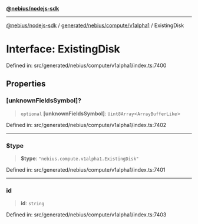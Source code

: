 [**@nebius/nodejs-sdk**](../../../../../README.md)

---

[@nebius/nodejs-sdk](../../../../../README.md) / [generated/nebius/compute/v1alpha1](../README.md) / ExistingDisk

# Interface: ExistingDisk

Defined in: src/generated/nebius/compute/v1alpha1/index.ts:7400

## Properties

### \[unknownFieldsSymbol\]?

> `optional` **\[unknownFieldsSymbol\]**: `Uint8Array`\<`ArrayBufferLike`\>

Defined in: src/generated/nebius/compute/v1alpha1/index.ts:7402

---

### $type

> **$type**: `"nebius.compute.v1alpha1.ExistingDisk"`

Defined in: src/generated/nebius/compute/v1alpha1/index.ts:7401

---

### id

> **id**: `string`

Defined in: src/generated/nebius/compute/v1alpha1/index.ts:7403
